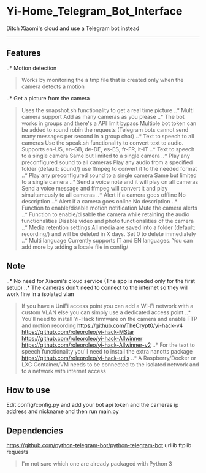# Yi-Home_Telegram_Bot_Interface
Ditch Xiaomi's cloud and use a Telegram bot instead
***
## Features
..* Motion detection
> Works by monitoring the a tmp file that is created only when the camera detects a motion

..* Get a picture from the camera
> Uses the snapshot.sh functionality to get a real time picture
..* Multi camera support
> Add as many cameras as you please
..* The bot works in groups and there's a API limit bypass
> Multiple bot token can be added to round robin the requests (Telegram bots cannot send many messages per second in a group chat)
..* Text to speech to all cameras
> Use the speak.sh functionality to convert text to audio. Supports en-US, en-GB, de-DE, es-ES, fr-FR, it-IT
..* Text to speech to a single camera
> Same but limited to a single camera
..* Play any preconfigured sound to all cameras
> Play any audio from a specified folder (default: sound/) use ffmpeg to convert it to the needed format
..* Play any preconfigured sound to a single camera
> Same but limited to a single camera
..* Send a voice note and it will play on all cameras
> Send a voice message and ffmpeg will convert it and play simultameusly to all cameras
..* Alert if a camera goes offline
> No description
..* Alert if a camera goes online
> No description
..* Function to enable/disable motion notification
> Mute the camera alerts
..* Function to enable/disable the camera while retaining the audio functionalities
> Disable video and photo functionalities of the camera
..* Media retention settings
> All media are saved into a folder (default: recording/) and will be deleted in X days. Set 0 to delete immediately
..* Multi language
> Currently supports IT and EN languages. You can add more by adding a locale file in config/

## Note
..* No need for Xiaomi's cloud service (The app is needed only for the first setup)
..* The cameras don't need to connect to the internet so they will work fine in a isolated vlan
> If you have a UniFi access point you can add a Wi-Fi network with a custom VLAN else you can simply use a dedicated access point
..* You'll need to install Yi-Hack firmware on the camera and enable FTP and motion recording
> https://github.com/TheCrypt0/yi-hack-v4
> https://github.com/roleoroleo/yi-hack-MStar
> https://github.com/roleoroleo/yi-hack-Allwinner
> https://github.com/roleoroleo/yi-hack-Allwinner-v2
..* For the text to speech functionality you'll need to install the extra nanotts package
> https://github.com/roleoroleo/yi-hack-utils
..* A Raspberry/Docker or LXC Container/VM needs to be connected to the isolated network and to a network with internet access


## How to use
Edit config/config.py and add your bot api token and the cameras ip address and nickname and then run main.py

## Dependencies
https://github.com/python-telegram-bot/python-telegram-bot
urllib
ftplib
requests
> I'm not sure which one are already packaged with Python 3
